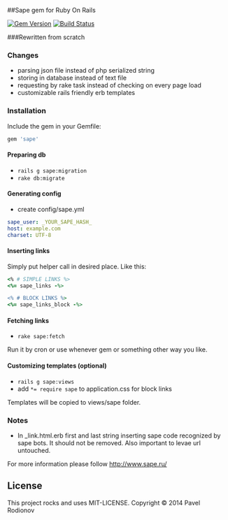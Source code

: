 ##Sape gem for Ruby On Rails

[![Gem Version](https://badge.fury.io/rb/sape.png)](http://badge.fury.io/rb/sape)
[![Build Status](https://travis-ci.org/krim/sape.svg?branch=master)](https://travis-ci.org/iRet/sape)

###Rewritten from scratch

### Changes
* parsing json file instead of php serialized string
* storing in database instead of text file
* requesting by rake task instead of checking on every page load
* customizable rails friendly erb templates

### Installation
Include the gem in your Gemfile:
```ruby
gem 'sape'
```

#### Preparing db
* `rails g sape:migration`
* `rake db:migrate`

#### Generating config
* create config/sape.yml
```yml
sape_user: _YOUR_SAPE_HASH_
host: example.com
charset: UTF-8
```

#### Inserting links
Simply put helper call in desired place. Like this:
```ruby
<% # SIMPLE LINKS %>
<%= sape_links -%>

<% # BLOCK LINKS %>
<%= sape_links_block -%>
```

#### Fetching links
* `rake sape:fetch`

Run it by cron or use whenever gem or something other way you like.

#### Customizing templates (optional)
* `rails g sape:views`
* add `*= require sape` to application.css for block links

Templates will be copied to views/sape folder.

### Notes
* In _link.html.erb first and last string inserting sape code recognized by sape bots. It should not be removed. Also important to levae url untouched.

For more information please follow http://www.sape.ru/

License
-------
This project rocks and uses MIT-LICENSE.
Copyright © 2014 Pavel Rodionov